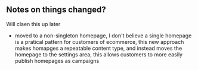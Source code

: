 ## Notes on things changed?

Will claen this up later

- moved to a non-singleton homepage, I don't believe a single homepage is a pratical pattern for customers of ecommerce, this new approach makes homapges a repeatable content type, and instead moves the homepage to the settings area, this allows customers to more easily publish homepages as campaigns 